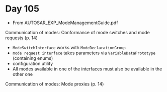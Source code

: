 # Day 105

* From AUTOSAR\_EXP\_ModeManagementGuide.pdf

Communication of modes: Conformance of mode switches and mode requests (p. 14)
* `ModeSwitchInterface` works with `ModeDeclarationGroup`
* `mode request interface` takes parameters via `VariableDataPrototype` (containing enums)
* configuration utility
* All modes available in one of the interfaces must also be available in the other one

Communication of modes: Mode proxies (p. 14)
